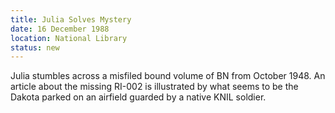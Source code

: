 ```yaml
---
title: Julia Solves Mystery
date: 16 December 1988
location: National Library
status: new
---
```


Julia stumbles across a misfiled bound volume of BN from October 1948. An article about the missing RI-002 is illustrated by what seems to be the Dakota parked on an airfield guarded by a native KNIL soldier. 
